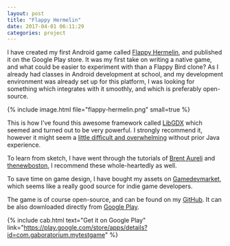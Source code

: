 ```yaml
---
layout: post
title: "Flappy Hermelin"
date: 2017-04-01 06:11:29
categories: project
---
```


I have created my first Android game called [Flappy Hermelin](https://play.google.com/store/apps/details?id=com.gaboratorium.mytestgame), and published it on the Google Play store. It was my first take on writing a native game, and what could be easier to experiment with than a Flappy Bird clone? As I already had classes in Android development at school, and my development environment was already set up for this platform, I was looking for something which integrates with it smoothly, and which is preferably open-source. 

{% include image.html file="flappy-hermelin.png" small=true %}

This is how I've found this awesome framework called [LibGDX](https://libgdx.badlogicgames.com/) which seemed and turned out to be very powerful. I strongly recommend it, however it might seem a [little difficult and overwhelming](https://github.com/libgdx/libgdx/wiki) without prior Java experience.

To learn from sketch, I have went through the tutorials of [Brent Aureli](https://www.youtube.com/watch?v=rzBVTPaUUDg&list=PLZm85UZQLd2TPXpUJfDEdWTSgszionbJy) and [thenewboston](https://www.youtube.com/watch?v=p_hp6vMeewQ&t=2s), I recommend these whole-heartedly as well.

To save time on game design, I have bought my assets on [Gamedevmarket](https://www.gamedevmarket.net/), which seems like a really good source for indie game developers.

The game is of course open-source, and can be found on my [GitHub](https://github.com/gaboratorium/flappy-hermelin). It can be also downloaded directly from [Google Play](https://play.google.com/store/apps/details?id=com.gaboratorium.mytestgame&pcampaignid=MKT-Other-global-all-co-prtnr-py-PartBadge-Mar2515-1).

{% include cab.html text="Get it on Google Play" link="https://play.google.com/store/apps/details?id=com.gaboratorium.mytestgame" %}
